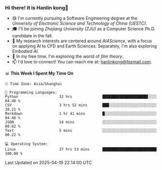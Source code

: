 ### Hi there! It is Hanlin kong👋

<!--
**MikeGoblin/MikeGoblin** is a ✨ _special_ ✨ repository because its `README.md` (this file) appears on your GitHub profile.

Here are some ideas to get you started:

- 🔭 I’m currently working on ...
- 🌱 I’m currently learning ...
- 👯 I’m looking to collaborate on ...
- 🤔 I’m looking for help with ...
- 💬 Ask me about ...
- 📫 How to reach me: ...
- 😄 Pronouns: ...
- ⚡ Fun fact: ...
-->
- 😄 I'm currently pursuing a Software Engineering degree at the *University of Electronic Science and Technology of China (UESTC)*.
- 🎓 I'll be joining *Zhejiang University (ZJU)* as a Computer Science Ph.D. candidate in the fall.
- 🔭 My research interests are centered around *AI4Science*, with a focus on applying AI to CFD and Earth Sciences. Separately, I'm also exploring *Embodied AI*. 
- 🌱 In my free time, I'm exploring the world of *film theory*.
- 📫 I'd love to connect! You can reach me at: [hanlinkong@foxmail.com](mailto:hanlinkong@foxmail.com).

<!--START_SECTION:waka-->
📊 **This Week I Spent My Time On** 

```text
🕑︎ Time Zone: Asia/Shanghai

💬 Programming Languages: 
Python                   32 hrs              █████████████████████░░░░   84.48 % 
CSV                      3 hrs 52 mins       ███░░░░░░░░░░░░░░░░░░░░░░   10.21 % 
Markdown                 1 hr 41 mins        █░░░░░░░░░░░░░░░░░░░░░░░░   04.46 % 
JSON                     14 mins             ░░░░░░░░░░░░░░░░░░░░░░░░░   00.62 % 
Text                     5 mins              ░░░░░░░░░░░░░░░░░░░░░░░░░   00.22 % 

💻 Operating System: 
Linux                    37 hrs 53 mins      █████████████████████████   100.00 % 
```


 Last Updated on 2025-04-19 22:14:00 UTC
<!--END_SECTION:waka-->
